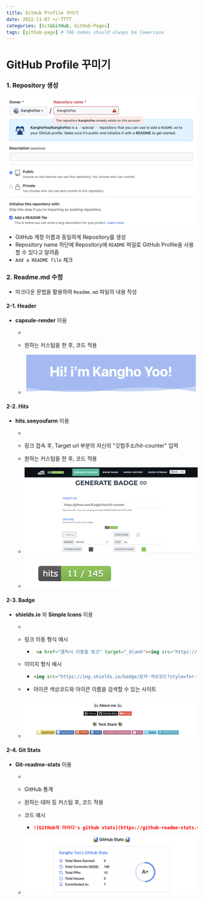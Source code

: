 ```yaml
---
title: GitHub Profile 꾸미기
date: 2022-11-07 +/-TTTT
categories: [Git&GitHub, GitHub-Pages]
tags: [github-page] # TAG names should always be lowercase
---
```


# GitHub Profile 꾸미기

### 1. Repository 생성

![image-20221107145210462](../../assets/img/postingImg/image-20221107145210462.png)

- GitHub 계정 이름과 동일하게 Repository를 생성
- Repository name 하단에 Repository에 `README` 파일로 GitHub Profile을 사용할 수 있다고 알려줌
- `Add a README file` 체크



### 2. Readme.md 수정

- 마크다운 문법을 활용하여 `Readme.md` 파일의 내용 작성

#### 2-1. Header

- **capsule-render** 이용

  - [capsule-render]: https://github.com/kyechan99/capsule-render	"capsule-render"

  - 원하는 커스텀을 한 후, 코드 적용

  - ![image-20221107150925069](../../assets/img/postingImg/image-20221107150925069.png)

#### 2-2. Hits

- **hits.seeyoufarm** 이용

  - [HITS]: https://hits.seeyoufarm.com/

  - 링크 접속 후, Target url 부분의 자신의 "깃헙주소/hit-counter" 입력
  - 원하는 커스텀을 한 후, 코드 적용
  - ![image-20221107151502493](../../assets/img/postingImg/image-20221107151502493.png)
  - ![image-20221107151649486](../../assets/img/postingImg/image-20221107151649486.png)

#### 2-3. Badge

- **shields.io** 와 **Simple Icons** 이용

  - [shields.io]: https://shields.io/

  - 링크 이동 형식 예시

    - ```markdown
       <a href="클릭시 이동할 링크" target="_blank"><img src="https://img.shields.io/badge/문자-색상코드?style=flat-square&logo=아이콘 이름&logoColor=white"/></a>
      ```

  - 이미지 형식 예시

    - ```markdown
      <img src="https://img.shields.io/badge/문자-색상코드?style=for-the-badge&logo=아이콘 이름&logoColor=black">
      ```

  - [Simple Icons]: https://simpleicons.org/

    - 아이콘 색상코드와 아이콘 이름을 검색할 수 있는 사이트

  - ![image-20221107152319955](../../assets/img/postingImg/image-20221107152319955.png)

#### 2-4. Git Stats

- **Git-readme-stats** 이용

  - [Git-readme-stats]: https://github.com/anuraghazra/github-readme-stats

  - GitHub 통계

  - 원하는 테마 등 커스텀 후, 코드 적용

  - 코드 예시

    - ```markdown
      ![GitHub의 아이디's github stats](https://github-readme-stats.vercel.app/api?username=GitHub의 아이디&show_icons=true)
      ```

  - ![image-20221107153125286](../../assets/img/postingImg/image-20221107153125286.png)